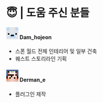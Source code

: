 # 😇 | 도움 주신 분들

#### <img src=".gitbook/assets/image (27).png" alt="" data-size="line">    Dam\_hojeon

* 스폰 월드 전체 인테리어 및 일부 건축
* 퀘스트 스토리라인 기획

#### <img src=".gitbook/assets/image (1).png" alt="" data-size="line">   Derman\_e

* 플러그인 제작
